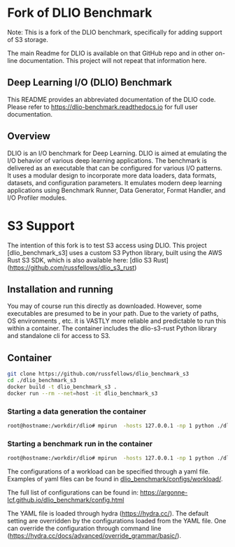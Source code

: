 # Fork of DLIO Benchmark
Note: This is a fork of the DLIO benchmark, specifically for adding support of S3 storage.  

The main Readme for DLIO is available on that GitHub repo and in other on-line documentation.  This project will not repeat that information here.

## Deep Learning I/O (DLIO) Benchmark

This README provides an abbreviated documentation of the DLIO code. Please refer to https://dlio-benchmark.readthedocs.io for full user documentation. 

## Overview

DLIO is an I/O benchmark for Deep Learning. DLIO is aimed at emulating the I/O behavior of various deep learning applications. The benchmark is delivered as an executable that can be configured for various I/O patterns. It uses a modular design to incorporate more data loaders, data formats, datasets, and configuration parameters. It emulates modern deep learning applications using Benchmark Runner, Data Generator, Format Handler, and I/O Profiler modules. 

# S3 Support
The intention of this fork is to test S3 access using DLIO.  This project [dlio_benchmark_s3] uses a custom S3 Python library, built using the AWS Rust S3 SDK, which is also available here: [dlio S3 Rust] (https://github.com/russfellows/dlio_s3_rust)

## Installation and running
You may of course run this directly as downloaded.  However, some executables are presumed to be in your path.  Due to the variety of paths, OS environments , etc. it is VASTLY more reliable and predictable to run this within a container. The container includes the dlio-s3-rust Python library and standalone cli for access to S3.

## Container
```bash
git clone https://github.com/russfellows/dlio_benchmark_s3
cd ./dlio_benchmark_s3
docker build -t dlio_benchmark_s3 .
docker run --rm --net=host -it dlio_benchmark_s3
``` 

### Starting a data generation the container
```bash
root@hostname:/workdir/dlio# mpirun  -hosts 127.0.0.1 -np 1 python ./dlio_benchmark/main.py  workload=unet3d_h100 ++workload.workflow.generate_data=True ++workload.workflow.train=False
```
### Starting a benchmark run in the container
```bash
root@hostname:/workdir/dlio# mpirun  -hosts 127.0.0.1 -np 1 python ./dlio_benchmark/main.py  workload=unet3d_h100 ++workload.workflow.generate_data=False ++workload.workflow.train=True
```

The configurations of a workload can be specified through a yaml file. Examples of yaml files can be found in [dlio_benchmark/configs/workload/](./dlio_benchmark/configs/workload). 

The full list of configurations can be found in: https://argonne-lcf.github.io/dlio_benchmark/config.html

The YAML file is loaded through hydra (https://hydra.cc/). The default setting are overridden by the configurations loaded from the YAML file. One can override the configuration through command line (https://hydra.cc/docs/advanced/override_grammar/basic/). 
